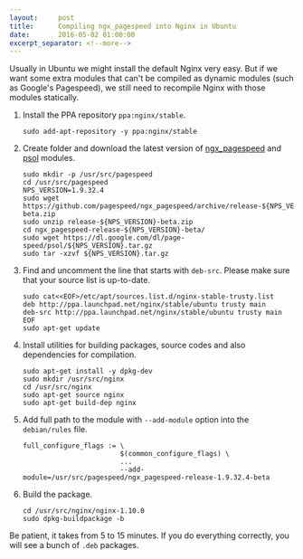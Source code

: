 ```yaml
---
layout:     post
title:      Compiling ngx_pagespeed into Nginx in Ubuntu
date:       2016-05-02 01:00:00
excerpt_separator: <!--more-->
---
```


Usually in Ubuntu we might install the default Nginx very easy. But if we want some extra modules that can't be compiled as dynamic modules (such as Google's Pagespeed), we still need to recompile Nginx with those modules statically.

1. Install the PPA repository `ppa:nginx/stable`.

    ```
    sudo add-apt-repository -y ppa:nginx/stable
    ```

2. Create folder and download the latest version of [ngx_pagespeed](https://developers.google.com/speed/pagespeed/module/) and [psol](https://developers.google.com/speed/pagespeed/psol) modules.

    ```
    sudo mkdir -p /usr/src/pagespeed
    cd /usr/src/pagespeed
    NPS_VERSION=1.9.32.4
    sudo wget https://github.com/pagespeed/ngx_pagespeed/archive/release-${NPS_VERSION}-beta.zip
    sudo unzip release-${NPS_VERSION}-beta.zip
    cd ngx_pagespeed-release-${NPS_VERSION}-beta/
    sudo wget https://dl.google.com/dl/page-speed/psol/${NPS_VERSION}.tar.gz
    sudo tar -xzvf ${NPS_VERSION}.tar.gz
    ```

3. Find and uncomment the line that starts with `deb-src`. Please make sure that your source list is up-to-date.

    ```
    sudo cat<<EOF>/etc/apt/sources.list.d/nginx-stable-trusty.list
    deb http://ppa.launchpad.net/nginx/stable/ubuntu trusty main
    deb-src http://ppa.launchpad.net/nginx/stable/ubuntu trusty main
    EOF
    sudo apt-get update
    ```

4. Install utilities for building packages, source codes and also dependencies for compilation.

    ```
    sudo apt-get install -y dpkg-dev
    sudo mkdir /usr/src/nginx
    cd /usr/src/nginx
    sudo apt-get source nginx
    sudo apt-get build-dep nginx
    ```

5. Add full path to the module with `--add-module` option into the `debian/rules` file.

    ```
    full_configure_flags := \
                            $(common_configure_flags) \
                            ...
                            --add-module=/usr/src/pagespeed/ngx_pagespeed-release-1.9.32.4-beta
    ```

6. Build the package.

    ```
    cd /usr/src/nginx/nginx-1.10.0
    sudo dpkg-buildpackage -b
    ```

Be patient, it takes from 5 to 15 minutes. If you do everything correctly, you will see a bunch of `.deb` packages.
